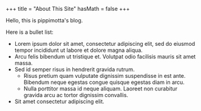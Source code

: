 +++
title = "About This Site"
hasMath = false 
+++

Hello, this is pippimotta's blog.


Here is a bullet list:

- Lorem ipsum dolor sit amet, consectetur adipiscing elit, sed do eiusmod tempor incididunt ut labore et dolore magna aliqua.
- Arcu felis bibendum ut tristique et. Volutpat odio facilisis mauris sit amet massa.
- Sed id semper risus in hendrerit gravida rutrum.
  - Risus pretium quam vulputate dignissim suspendisse in est ante. Bibendum neque egestas congue quisque egestas diam in arcu.
  - Nulla porttitor massa id neque aliquam. Laoreet non curabitur gravida arcu ac tortor dignissim convallis.
- Sit amet consectetur adipiscing elit.
